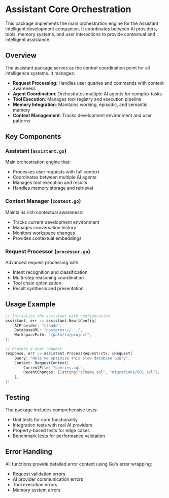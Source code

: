 # Assistant Core Orchestration

This package implements the main orchestration engine for the Assistant intelligent development companion. It coordinates between AI providers, tools, memory systems, and user interactions to provide contextual and intelligent assistance.

## Overview

The assistant package serves as the central coordination point for all intelligence systems. It manages:

- **Request Processing**: Handles user queries and commands with context awareness
- **Agent Coordination**: Orchestrates multiple AI agents for complex tasks
- **Tool Execution**: Manages tool registry and execution pipeline
- **Memory Integration**: Maintains working, episodic, and semantic memory
- **Context Management**: Tracks development environment and user patterns

## Key Components

### Assistant (`assistant.go`)
Main orchestration engine that:
- Processes user requests with full context
- Coordinates between multiple AI agents
- Manages tool execution and results
- Handles memory storage and retrieval

### Context Manager (`context.go`)
Maintains rich contextual awareness:
- Tracks current development environment
- Manages conversation history
- Monitors workspace changes
- Provides contextual embeddings

### Request Processor (`processor.go`)
Advanced request processing with:
- Intent recognition and classification
- Multi-step reasoning coordination
- Tool chain optimization
- Result synthesis and presentation

## Usage Example

```go
// Initialize the assistant with configuration
assistant, err := assistant.New(&Config{
    AIProvider: "claude",
    DatabaseURL: "postgres://...",
    WorkspacePath: "/path/to/project",
})

// Process a user request
response, err := assistant.ProcessRequest(ctx, &Request{
    Query: "Help me optimize this slow database query",
    Context: RequestContext{
        CurrentFile: "queries.sql",
        RecentChanges: []string{"schema.sql", "migrations/001.sql"},
    },
})
```

## Testing

The package includes comprehensive tests:
- Unit tests for core functionality
- Integration tests with real AI providers
- Property-based tests for edge cases
- Benchmark tests for performance validation

## Error Handling

All functions provide detailed error context using Go's error wrapping:
- Request validation errors
- AI provider communication errors  
- Tool execution errors
- Memory system errors